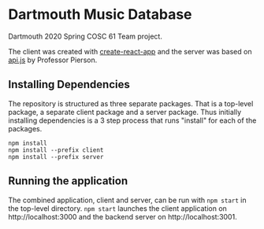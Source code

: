 # Dartmouth Music Database

Dartmouth 2020 Spring COSC 61 Team project.

The client was created with [create-react-app](https://github.com/facebook/create-react-app) and the server was based on [api.js](https://www.cs.dartmouth.edu/~tjp/cs61/api/api.js) by Professor Pierson.

## Installing Dependencies
The repository is structured as three separate packages. That is a top-level package, a separate client package and a server package. Thus initially installing dependencies is a 3 step process that runs "install" for each of the packages.
```
npm install
npm install --prefix client
npm install --prefix server
```

## Running the application
The combined application, client and server, can be run with `npm start` in the top-level directory. `npm start` launches the client application on http://localhost:3000 and the backend server on http://localhost:3001.
